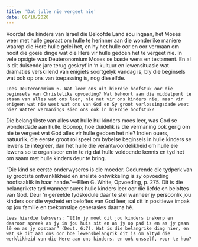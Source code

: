 ```yaml
---
title: 'Dat julle nie vergeet nie'
date: 08/10/2020
---
```


Voordat die kinders van Israel die Beloofde Land sou ingaan, het Moses weer met hulle gepraat om hulle te herinner aan die wonderlike maniere waarop die Here hulle gelei het, en hy het hulle oor en oor vermaan om nooit die  goeie dinge wat die Here vir hulle gedoen het te vergeet nie. In vele opsigte was Deuteronomium Moses se laaste wens en testament. En al is dit duisende jare terug geskryf in ‘n kultuur en lewensituasie wat dramaties verskillend van enigiets soortgelyk vandag is, bly die beginsels wat ook op ons van toepassing is, nog dieselfde.

`Lees Deuteronomium 6. Wat leer ons uit hierdie hoofstuk oor die beginsels van Christelike opvoeding? Wat behoort aan die middelpunt te staan van alles wat ons leer, nie net vir ons kinders nie, maar vir enigeen wat nie weet wat ons van God en Sy groot verlossingsdade weet nie? Watter vermanings sien ons ook in hierdie hoofstuk?`

Die belangrikste van alles wat hulle hul kinders moes leer, was God se wonderdade aan hulle. Boonop, hoe duidelik is die vermaning ook gerig om nie te vergeet wat God alles vir hulle gedoen het nie? Indien ouers, natuurlik, die eerste groot rol speel om bybelse beginsels in hulle kinders se lewens te integreer, dan het hulle die verantwoordelikheid om hulle eie lewens so te organiseer en in te rig dat hulle voldoende kennis en tyd het om saam met hulle kinders deur te bring.

“Die kind se eerste onderwyseres is die moeder. Gedurende die tydperk van sy grootste ontvanklikheid en snelste ontwikkeling is sy opvoeding hoofsaaklik in haar hande.”—Ellen G. White, Opvoeding, p. 275. Dit is die belangrikste tyd wanneer ouers hulle kinders leer oor die liefde en beloftes van God. Deur ‘n gereelde tydskedule daar te stel wanneer jy persoonlik jou kinders oor die wysheid en beloftes van God leer, sal dit ‘n positiewe impak op jou familie en toekomstige generasies daarna hê.

`Lees hierdie teksvers: “[E]n jy moet dit jou kinders inskerp en daaroor spreek as jy in jou huis sit en as jy op pad is en as jy gaan lê en as jy opstaan” (Deut. 6:7). Wat is die belangrike ding hier, en wat sê dit aan ons oor hoe lewensbelangrik dit is om altyd die werklikheid van die Here aan ons kinders, en ook onsself, voor te hou?`
